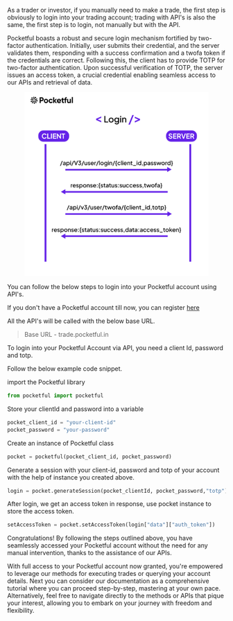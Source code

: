 As a trader or investor, if you manually need to make a trade, the first step is obviously to login into your trading account; trading with API's is also the same, the first step is to login, not manually but with the API.

Pocketful boasts a robust and secure login mechanism fortified by two-factor authentication. Initially, user submits their credential, and the server validates them, responding with a success confirmation and a twofa token if the credentials are correct. Following this, the client has to provide TOTP for two-factor authentication. Upon successful verification of TOTP, the server issues an access token, a crucial credential enabling seamless access to our APIs and retrieval of data.

<!-- ![Login Process Explained](/images/login.jpg) -->


<figure markdown>
<p align="center"><img src="../images/login.jpg" alt="login" width="450"/></p>
</figure>


 You can follow the below steps to login into your Pocketful account using API's.

If you don't have a Pocketful account till now,  you can register 
<a href="http://www.pocketful.in" target="_blank">here</a>


All the API's will be called with the below base URL.
> Base URL - trade.pocketful.in

<!-- ## Login -->
To login into your Pocketful Account via API, you need a client Id, password and totp.


Follow the below example code snippet.

 import the Pocketful library

```python
from pocketful import pocketful
```

 Store your clientId and password into a variable

```python
pocket_client_id = "your-client-id"
pocket_password = "your-password"
```

 Create an instance of Pocketful class
```python
pocket = pocketful(pocket_client_id, pocket_password)
```

 Generate a session with your client-id, password and totp of your account with the help of instance you created above.
```python
login = pocket.generateSession(pocket_clientId, pocket_password,"totp")  
```


 After login, we get an access token in response, use pocket instance to store the access token.
```python
setAccessToken = pocket.setAccessToken(login["data"]["auth_token"])
```

Congratulations! By following the steps outlined above, you have seamlessly accessed your Pocketful account without the need for any manual intervention, thanks to the assistance of our APIs.


With full access to your Pocketful account now granted, you're empowered to leverage our methods for executing trades or querying your account details. Next you can consider our documentation as a comprehensive tutorial where you can proceed step-by-step, mastering at your own pace. Alternatively, feel free to navigate directly to the methods or APIs that pique your interest, allowing you to embark on your journey with freedom and flexibility.




